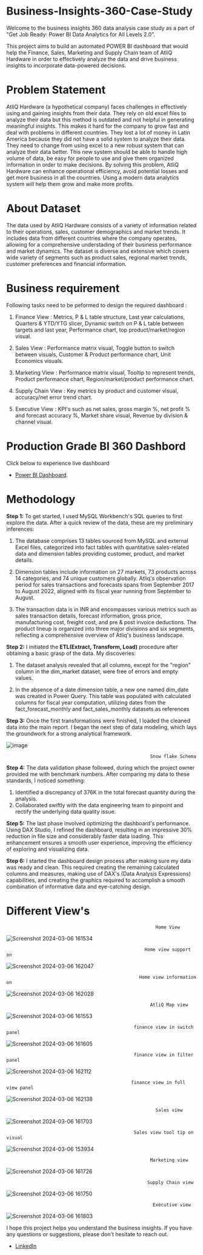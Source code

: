 # Business-Insights-360-Case-Study

Welcome to the business insights 360 data analysis case study as a part of "Get Job Ready: Power BI Data Analytics for All Levels 2.0".

This project aims to build an automated POWER BI dashboard that would help the Finance, Sales, Marketing and Supply Chain team of AtliQ Hardware in order to effectively analyze the data and drive business insights to incorporate data-powered decisions. 


# Problem Statement 
AtliQ Hardware (a hypothetical company) faces challenges in effectively using and gaining insights from their data. They rely on old excel files to analyze their data but this method is outdated and not helpful in generating meaningful insights. This makes it hard for the company to grow fast and deal with problems in different countries. They lost a lot of money in Latin America because they did not have a solid system to analyze their data. They need to change from using excel to a new robust system that can analyze their data better. This new system should be able to handle high volume of data, be easy for people to use and give them organized information in order to make decisions. By solving this problem, AtliQ Hardware can enhance operational efficiency, avoid potential losses and get more business in all the countries. Using a modern data analytics system will help them grow and make more profits.

# About Dataset
The data used by AtliQ Hardware consists of a variety of information related to their operations, sales, customer demographics and market trends. It includes data from different countries where the company operates, allowing for a comprehensive understading of their business performance and market dynamics. The dataset is diverse and extensive which covers wide variety of segments such as product sales, regional market trends, customer preferences and financial information.

# Business requirement
 Following tasks need to be peformed to design the required dashboard : 
1. Finance View : Metrics, P & L table structure, Last year calculations, Quarters & YTD/YTG slicer, Dynamic switch on P & L table between targets and last year, Performance chart, top product/market/region visual.
  
2. Sales View :  Performance matrix visual, Toggle button to switch between visuals, Customer & Product performance chart, Unit Economics visuals.
   
3. Marketing View :  Performance matrix visual, Tooltip to represent trends, Product performance chart, Region/market/product performance chart.
   
4. Supply Chain View :  Key metrics by product and customer visual, accuracy/net error trend chart.
   
5. Executive View :  KPI's such as net sales, gross margin %, net profit % and forecast accuracy %, Market share visual, Revenue by division & channel visual.

# Production Grade BI 360 Dashbord
Click below to experience live dashboard
- [Power BI Dashboard](https://app.powerbi.com/view?r=eyJrIjoiZDEwMmExYmItN2VlNy00ZDJlLWI0ZGUtNjcyMjY1OTZmNmY5IiwidCI6ImM2ZTU0OWIzLTVmNDUtNDAzMi1hYWU5LWQ0MjQ0ZGM1YjJjNCJ9 ).


# Methodology

**Step 1:** To get started, I used MySQL Workbench's SQL queries to first explore the data. After a quick review of the data, these are my preliminary inferences:
1.  The database comprises 13 tables sourced from MySQL and external Excel files, categorized into fact tables with quantitative sales-related data and dimension tables providing customer, product, and market details.

2.  Dimension tables include information on 27 markets, 73 products across 14 categories, and 74 unique customers globally. Atliq's observation period for sales transactions and forecasts spans from September 2017 to August 2022, aligned with its fiscal year running from September to August.

3.  The transaction data is in INR and encompasses various metrics such as sales transaction details, forecast information, gross price, manufacturing cost, freight cost, and pre & post invoice deductions. The product lineup is organized into three major divisions and six segments, reflecting a comprehensive overview of Atliq's business landscape.

**Step 2:** I initiated the **ETL(Extract, Transform, Load)** procedure after obtaining a basic grasp of the data. My discoveries:
1. The dataset analysis revealed that all columns, except for the "region" column in the dim_market dataset, were free of errors and empty values.

2. In the absence of a date dimension table, a new one named dim_date was created in Power Query. This table was populated with calculated columns for fiscal year computation, utilizing dates from the fact_forecast_monthly and fact_sales_monthly datasets as references

**Step 3:** Once the first transformations were finished, I loaded the cleaned data into the main report. I began the next step of data modeling, which lays the groundwork for a strong analytical framework.


![image](https://github.com/bala942/BI-360-project/assets/127521506/2bfb7691-8f26-4d9c-aee2-138f8507040b)

                                                         Snow flake Schema

**Step 4:** The data validation phase followed, during which the project owner provided me with benchmark numbers. After comparing my data to these standards, I noticed something:

1. Identified a discrepancy of 376K in the total forecast quantity during the analysis.
2. Collaborated swiftly with the data engineering team to pinpoint and rectify the underlying data quality issue.


**Step 5:** The last phase involved optimizing the dashboard's performance. Using DAX Studio, I refined the dashboard, resulting in an impressive 30% reduction in file size and considerably faster data loading. This enhancement ensures a smooth user experience, improving the efficiency of exploring and visualizing data.


**Step 6:** I started the dashboard design process after making sure my data was ready and clean. This required creating the remaining calculated columns and measures, making use of DAX's (Data Analysis Expressions) capabilities, and creating the graphics required to accomplish a smooth combination of informative data and eye-catching design.

# Different View's

                                                           Home View
![Screenshot 2024-03-06 161534](https://github.com/bala942/BI-360-project/assets/127521506/a64036b9-8d07-4c08-8ab0-c2b31243b092)

                                                       Home view support on
![Screenshot 2024-03-06 162047](https://github.com/bala942/BI-360-project/assets/127521506/caa135d6-89f7-43ab-acdc-0425b019cde8)

                                                     Home view information on 
![Screenshot 2024-03-06 162028](https://github.com/bala942/BI-360-project/assets/127521506/eae339f6-a385-4b4e-9bc3-7f33449baf8f)
                                                     
                                                         AtliQ Map view
![Screenshot 2024-03-06 161553](https://github.com/bala942/BI-360-project/assets/127521506/e2d0ba68-f6a2-4f6e-acac-ba50d25d35c3)

                                                   finance view in switch panel
![Screenshot 2024-03-06 161605](https://github.com/bala942/BI-360-project/assets/127521506/8028b1b3-64a0-441d-9c77-aa4caf8d74f0)

                                                   finance view in filter panel
![Screenshot 2024-03-06 162112](https://github.com/bala942/BI-360-project/assets/127521506/0ffcc5d6-ca7d-4f36-a6cd-375b1941bfe1)
                                                    
                                                  finance view in full view panel 
![Screenshot 2024-03-06 162138](https://github.com/bala942/BI-360-project/assets/127521506/d59c92b7-8a73-4c3f-814d-a08f9c25c1a6)
                                                       
                                                           Sales view
![Screenshot 2024-03-06 161703](https://github.com/bala942/BI-360-project/assets/127521506/2f623eee-e4e9-422a-aeeb-10f504027407)

                                                   Sales view tool tip on visual
![Screenshot 2024-03-06 153934](https://github.com/bala942/BI-360-project/assets/127521506/ef1d35d9-3aae-491a-855f-8cd513a8e639)

                                                         Marketing view
![Screenshot 2024-03-06 161726](https://github.com/bala942/BI-360-project/assets/127521506/b6475322-0135-45fa-ac7c-e0a3a946f08e)
                                                              
                                                        Supply Chain view  
![Screenshot 2024-03-06 161750](https://github.com/bala942/BI-360-project/assets/127521506/3cfdcf7b-8f58-47e8-86be-41e7d5342051)

                                                          Executive view
![Screenshot 2024-03-06 161803](https://github.com/bala942/BI-360-project/assets/127521506/4c4466d4-8a5f-49c0-9c6c-ed521f1c43b9)
                                                              
                                                              
                                                          



I hope this project helps you understand the business insights. If you have any questions or suggestions, please don't hesitate to reach out.  
- [LinkedIn](https://www.linkedin.com/in/balacdatascientist)  
